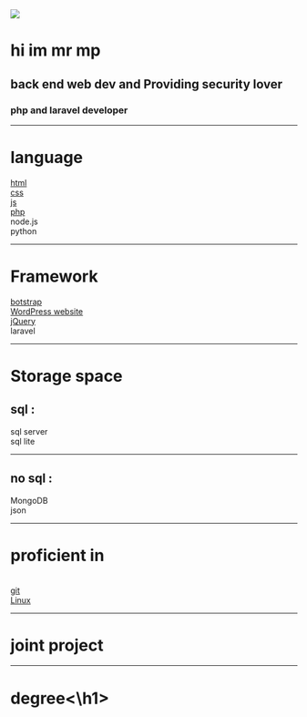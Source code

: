 <img src='https://media.giphy.com/media/WUlplcMpOCEmTGBtBW/giphy.gif'>
<h1>hi im mr mp </h1>
<h2> back end web dev and Providing security lover
<h3>
php and laravel developer
<hr>
<h1><b>language</b></h1>
<a href='https://github.com/mrmp98/Historical-information-site'>html</a>
<br>
<a href='https://github.com/mrmp98/Historical-information-site'>css</a> 
<br>
<a href='https://github.com/mrmp98/js-web'>js</a> 
<br>
<a href='https://github.com/mrmp98/shrkat'>php</a>
<br>
node.js
<br>
python
<hr>
<h1>Framework </h1>
<a href='https://github.com/mrmp98/Corporate-site'>botstrap</a> 
<br>
<a href='https://github.com/mrmp98/WordPress-website'>WordPress website</a> 
<br>
<a href='https://github.com/mrmp98/Notif-gold'>jQuery</a> 
<br>
laravel
<br>
<hr>
<h1> Storage space </h1>
 <h2>sql :</h2>
    sql server
 <br>
    sql lite
<br>
 <hr>
 <h2>no sql :</h2>
    MongoDB
 <br>
    json
 <hr>
<h1>
proficient in
 </h1>
<br>
<a href='https://github.com/mrmp98'>git</a>
 <br>
<a href='https://ubuntu.com/'>Linux </a>
<hr>
<h1>
joint project
 </h1>

<hr>
<h1>degree<\h1>
<br>
<img href="">
